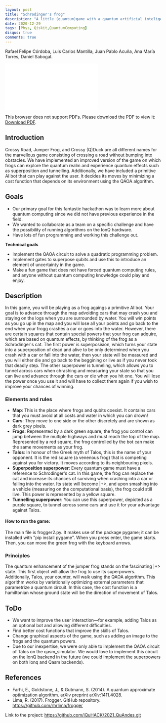 ```yaml
---
layout: post
title: "Schrodinger's frog"
description: "A little (quantum)game with a quantum artificial inteligence (QAI) via quantum variational methods using qiskit"
date: 2020-12-29
tags: [Phys, Qiskit,QuantumComputing]
disqus: true
comments: true
---
```

Rafael Felipe Córdoba, Luis Carlos Mantilla, Juan Pablo Acuña, Ana María Torres, Daniel Sabogal.

<object data="pdfs/Schrodinger'sfrog.pdf" type="application/pdf" width="1400px" height="1200px">
    <embed src="pdfs/Schrodinger'sfrog.pdf">
        <p>This browser does not support PDFs. Please download the PDF to view it: <a href="pdfs/Schrodinger'sfrog.pdf">Download PDF</a>.</p>
    </embed>
</object>
<!---
Having a README in your team's repository facilitates judging. A good README contains:
* a clear title for your project,
* a short abstract,
* the motivation/goals for your project,
* a description of the work you did, and
* proposals for future work.

<!---
You can find a potential README template in [one of last year's projects](https://github.com/iQuHACK/QuhacMan).
Feel free to contact the staff with questions over our [event's slack](https://iquhack.slack.com), or via iquhack@mit.edu.
Good luck!
# Table of Contents
1. [Abstract](#abstract)
2. [Motivation](#motivation)
3. [Introduction](#introduction)
4. [References](#references)

<!---
4. [References](#fourth-examplehttpwwwfourthexamplecom)
-->

## Introduction
Crossy Road, Jumper Frog, and Crossy (Q)Duck are all different names for the marvellous game consisting of crossing a road without bumping into obstacles. We have implemented an improved version of the game on which frogs can explore the quantum realm and experience quantum effects such as superposition and tunnelling. Additionally, we have included a primitive AI bot that can play against the user. It decides its moves by minimizing a cost function that depends on its environment using the QAOA algorithm.

## Goals
* Our primary goal for this fantastic hackathon was to learn more about quantum computing since we did not have previous experience in the field. 
* We wanted to collaborate as a team on a specific challenge and have the possibility of running algorithms on the IonQ hardware.
* Have lots of fun programming and working this challenge out.

**Technical goals**
* Implement the QAOA circuit to solve a quadratic programming problem.
* Implement gates to superpose qubits and use this to introduce an element of uncertainty in the game.
* Make a fun game that does not have forced quantum computing rules, and anyone without quantum computing knowledge could play and enjoy.


## Description 
In this game, you will be playing as a frog agaings a primitive AI bot. Your goal is to advance through the map advoiding cars that may crash you and staying on the logs when you are surrounded by water. You will win points as you go up in the map and you will lose all your points and go back to the end when your frogg crashes a car or goes into the water. However, there are certain squares that contain special powers that your frog can adquire, which are based on quantum effects, by thinking of the frog as a Schrodinger's cat. The first power is superposision, which turns your state into a superposition of dead and alive to be only determined when you crash with a car or fall into the water, then your state will be measured and you will either die and go back to the beggining or live as if you never took that deadly step. The other superpower is tunneling, which allows you to tunnel across cars when chrashing and measuring your state so that you can live and advance through the cars or die when you hit one. You will lose the power once you use it and will have to collect them again if you wish to improve your chances of winning.

### Elements and rules
* **Map**: This is the place where frogs and qubits coexist.  It contains cars that you must avoid at all costs and water in which you can drown!
* **Cars**: They move to one side or the other discretely and are shown as dark grey pixels.
* **Frogs**: Represented by a dark green square, the frog you control can jump between the multiple highways and must reach the top of the map. Represented by a red square, the frog controlled by the bot can make the same movements as your frog.
* **Talos**: In honour of the Greek myth of Talos, this is the name of your opponent. It is the red square (a venenous frog) that is competing against you for victory. It moves according to its neighbouring pixels.
* **Superposition superpower**: Every quantum game must have a reference to Schrodinger's cat. In this game, the frog can replace the cat and increase its chances of surviving when crashing into a car or falling into the water. Its state will become |+>, and upon smashing into a vehicle (measuring on the computational basis), the frog could still live. This power is represented by a yellow square.  
* **Tunnelling superpower**: You can use this superpower, depicted as a purple square, to tunnel across some cars and use it for your advantage against Talos.


#### How to run the game:

The main file is frogger2.py. It makes use of the package pygame; it can be installed with "pip install pygame". When you press enter, the game starts. Then, you can move the green frog with the keyboard arrows.


### Principles

The quantum enhancement of the jumper frog stands on the fascinating |+> state. This first object will allow the frog to use its superpowers. Additionally, Talos, your counter, will walk using the QAOA algorithm. This algorithm works by variationally optimizing external parameters that parametrize a quantum circuit. In this case, the cost function is a hamiltonian whose ground state will be the direction of movement of Talos.


## ToDo
* We want to improve the user interaction—for example, adding Talos as an optional bot and allowing different difficulties. 
* Find better cost functions that improve the skills of Talos.
* Change graphical aspects of the game, such as adding an image to the frogs and the quantum powers.
* Due to our inexpertise, we were only able to implement the QAOA circuit of Talos on the qasm_simulator. We would love to implement this circuit on the IonQ backend in the future (we could implement the superpowers on both Ionq and Qasm backends).


## References
* Farhi, E., Goldstone, J., & Gutmann, S. (2014). A quantum approximate optimization algorithm. arXiv preprint arXiv:1411.4028.
* Lima, R. (2017). Frogger. GitHub repository. https://github.com/rhrlima/frogger



Link to the project: https://github.com/iQuHACK/2021_QuAndes.git
